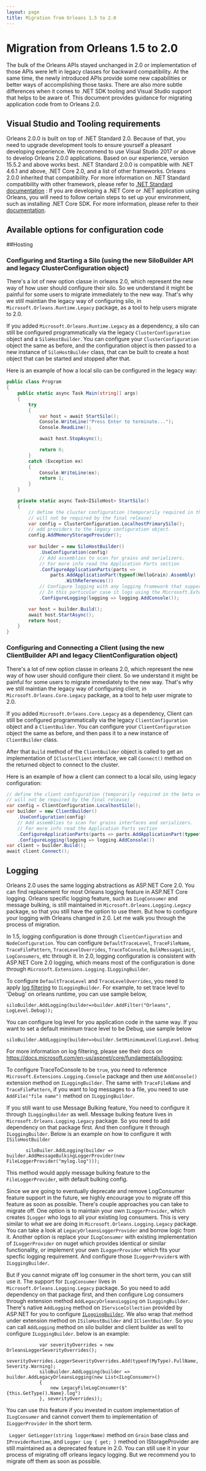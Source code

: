 ```yaml
---
layout: page
title: Migration from Orleans 1.5 to 2.0
---
```


# Migration from Orleans 1.5 to 2.0

The bulk of the Orleans APIs stayed unchanged in 2.0 or implementation of those APIs were left in legacy classes for backward compatibility. At the same time, the newly introduced APIs provide some new capabilities or better ways of accomplishing those tasks. There are also more subtle differences when it comes to .NET SDK tooling and Visual Studio support that helps to be aware of. This document provides guidance for migrating application code from to Orleans 2.0.

## Visual Studio and Tooling requirements
Orleans 2.0.0 is built on top of .NET Standard 2.0. Because of that, you need to upgrade development tools to ensure yourself a pleasant developing experience. We recommend to use Visual Studio 2017 or above to develop Orleans 2.0.0 applications. Based on our experience, version 15.5.2 and above works best. 
.NET Standard 2.0.0 is compatible with .NET 4.6.1 and above, .NET Core 2.0, and a list of other frameworks. Orleans 2.0.0 inherited that compatibility. For more information on .NET Standard compatibility with other framework, please refer to [.NET Standard documentation](https://docs.microsoft.com/en-us/dotnet/standard/net-standard) : 
If you are developing a .NET Core or .NET application using Orleans, you will need to follow certain steps to set up your environment, such as installing .NET Core SDK. For more information, please refer to their [documentation](https://dotnet.github.io/).

## Available options for configuration code

##Hosting

### Configuring and Starting a Silo (using the new SiloBuilder API and legacy ClusterConfiguration object)
There's a lot of new option classe in orleans 2.0, which represent the new way of how user should configure their silo. So we understand it might be painful for some users to migrate immediately to the new way. That's why we still maintian the legacy way of configuring silo, in `Microsoft.Orleans.Runtime.Legacy` package, as a tool to help users migrate to 2.0. 

If you added `Microsoft.Orleans.Runtime.Legacy` as a dependency, a silo can still be configured programmatically via the legacy `ClusterConfiguration` object and a `SiloHostBuilder`.
You can configure your `ClusterConfiguration` object the same as before, and the configuration object is then passed to a new instance of `SiloHostBuilder` class, that can be built to create a host object that can be started and stopped after that.

Here is an example of how a local silo can be configured in the legacy way: 

```csharp
public class Program
{
    public static async Task Main(string[] args)
    {
        try
        {
            var host = await StartSilo();
            Console.WriteLine("Press Enter to terminate...");
            Console.ReadLine();

            await host.StopAsync();

            return 0;
        }
        catch (Exception ex)
        {
            Console.WriteLine(ex);
            return 1;
        }
    }

    private static async Task<ISiloHost> StartSilo()
    {
        // define the cluster configuration (temporarily required in the beta version,
        // will not be required by the final release)
        var config = ClusterConfiguration.LocalhostPrimarySilo();
        // add providers to the legacy configuration object.
        config.AddMemoryStorageProvider();
            
        var builder = new SiloHostBuilder()
            .UseConfiguration(config)
            // Add assemblies to scan for grains and serializers.
            // For more info read the Application Parts section
            .ConfigureApplicationParts(parts =>
                parts.AddApplicationPart(typeof(HelloGrain).Assembly)
                     .WithReferences())
            // Configure logging with any logging framework that supports Microsoft.Extensions.Logging.
            // In this particular case it logs using the Microsoft.Extensions.Logging.Console package.
            .ConfigureLogging(logging => logging.AddConsole());

        var host = builder.Build();
        await host.StartAsync();
        return host;
    }
}
```

### Configuring and Connecting a Client (using the new ClientBuilder API and legacy ClientConfiguration object)
There's a lot of new option classe in orleans 2.0, which represent the new way of how user should configure their client. So we understand it might be painful for some users to migrate immediately to the new way. That's why we still maintian the legacy way of configuring client, in `Microsoft.Orleans.Core.Legacy` package, as a tool to help user migrate to 2.0.

If you added `Microsoft.Orleans.Core.Legacy` as a dependency, Client can still be configured programmatically via the legacy `ClientConfiguration` object and a `ClientBuilder`.
You can configure your `ClientConfiguration` object the same as before, and then pass it to a new instance of `ClientBuilder` class.

After that `Build` method of the `ClientBuilder` object is called to get an implementation of `IClusterClient` interface, we call `Connect()` method on the returned object to connect to the cluster.

Here is an example of how a client can connect to a local silo, using legacy configuration:

```csharp
// define the client configuration (temporarily required in the beta version,
// will not be required by the final release)
var config = ClientConfiguration.LocalhostSilo();
var builder = new ClientBuilder()
    .UseConfiguration(config)
    // Add assemblies to scan for grains interfaces and serializers.
    // For more info read the Application Parts section
    .ConfigureApplicationParts(parts => parts.AddApplicationPart(typeof(IHello).Assembly))
    .ConfigureLogging(logging => logging.AddConsole())
var client = builder.Build();
await client.Connect();
```

## Logging
Orleans 2.0 uses the same logging abstractions as ASP.NET Core 2.0. You can find replacement for most Orleans logging feature in ASP.NET Core logging. Orleans specific logging feature, such as `ILogConsumer` and message bulking, is still maintained in `Microsoft.Orleans.Logging.Legacy` package, so that you still have the option to use them. But how to configure your logging with Orleans changed in 2.0. Let me walk you through the process of migration.

In 1.5, logging configuration is done through `ClientConfiguration` and `NodeConfiguration`. You can configure `DefaultTraceLevel`, `TraceFileName`, `TraceFilePattern`, `TraceLevelOverrides`, `TraceToConsole`, `BulkMessageLimit`, `LogConsumers`, etc through it. In 2.0, logging configuration is consistent with ASP.NET Core 2.0 logging, which means most of the configuration is done through `Microsoft.Extensions.Logging.ILoggingBuilder`. 

To configure `DefaultTraceLevel` and `TraceLevelOverrides`, you need to apply [log filtering](https://docs.microsoft.com/en-us/aspnet/core/fundamentals/logging) to `ILoggingBuilder`. For example, to set trace level to 'Debug' on orleans runtime, you can use sample below, 
```
siloBuilder.AddLogging(builder=>builder.AddFilter("Orleans", LogLevel.Debug));
```
You can configure log level for you application code in the same way. If you want to set a default minimum trace level to be Debug, use sample below
```
siloBuilder.AddLogging(builder=>builder.SetMinimumLevel(LogLevel.Debug);
```
For more information on log filtering, please see their docs on https://docs.microsoft.com/en-us/aspnet/core/fundamentals/logging;

To configure TraceToConsole to be `true`, you need to reference `Microsoft.Extensions.Logging.Console` package and then use `AddConsole()` extension method on `ILoggingBuilder`. The same with `TraceFileName` and `TraceFilePattern`, if you want to log messages to a file, you need to use `AddFile("file name")` method on `ILoggingBuilder`.

If you still want to use Message Bulking feature, You need to configure it through `ILoggingBuilder` as well. Message bulking feature lives in `Microsoft.Orleans.Logging.Legacy` package. So you need to add dependency on that package first. And then configure it through `ILoggingBuilder`. Below is an example on how to configure it with `ISiloHostBuilder`
```
       siloBuiler.AddLogging(builder => builder.AddMessageBulkingLoggerProvider(new FileLoggerProvider("mylog.log")));
```
This method would apply message bulking feature to the `FileLoggerProvider`, with default bulking config.

Since we are going to eventually deprecate and remove LogConsumer feature support in the future, we highly encourage you to migrate off this feature as soon as possible. There's couple approaches you can take to migrate off. One option is to maintain your own `ILoggerProvider`, which creates `ILogger` who logs to all your existing log consumers. This is very similar to what we are doing in `Microsoft.Orleans.Logging.Legacy` package. You can take a look at `LegacyOrleansLoggerProvider` and borrow logic from it. Another option is replace your `ILogConsumer` with existing implementation 
 of `ILoggerProvider` on nuget which provides identical or similar functionality, or implement your own `ILoggerProvider` which fits your specfic logging requirement. And configure those `ILoggerProvider`s with `ILoggingBuilder`.
 
But if you cannot migrate off log consumer in the short term, you can still use it. The support for `ILogConsumer` lives in `Microsoft.Orleans.Logging.Legacy` package. So you need to add dependency on that package first, and then configure Log consumers through extension method `AddLegacyOrleansLogging` on `ILoggingBuilder`.
There's native `AddLogging` method on `IServiceCollection` provided by ASP.NET for you to configure [`ILoggingBuilder`](https://docs.microsoft.com/en-us/dotnet/api/microsoft.extensions.dependencyinjection.loggingservicecollectionextensions.addlogging?view=aspnetcore-2.0#Microsoft_Extensions_DependencyInjection_LoggingServiceCollectionExtensions_AddLogging_Microsoft_Extensions_DependencyInjection_IServiceCollection_System_Action_Microsoft_Extensions_Logging_ILoggingBuilder). We also wrap that method under extension method on `ISiloHostBuilder` and `IClientBuilder`. So you can call `AddLogging` method on silo builder and client builder as well to configure `ILoggingBuilder`. 
below is an example:
```
            var severityOverrides = new OrleansLoggerSeverityOverrides();
            severityOverrides.LoggerSeverityOverrides.Add(typeof(MyType).FullName, Severity.Warning);
            siloBuilder.AddLogging(builder => builder.AddLegacyOrleansLogging(new List<ILogConsumer>()
            {
                new LegacyFileLogConsumer($"{this.GetType().Name}.log")
            }, severityOverrides));
```
You can use this feature if you invested in custom implementation of `ILogConsumer` and cannot convert them to implementation of `ILoggerProvider` in the short term. 
 
` Logger GetLogger(string loggerName)` method on `Grain` base class and `IProviderRuntime`, and `Logger Log { get; }` method on IStorageProvider are still maintained as a deprecated feature in 2.0. You can still use it in your process of migrating off orleans legacy logging. But we recommend you to migrate off them as soon as possible.
 
